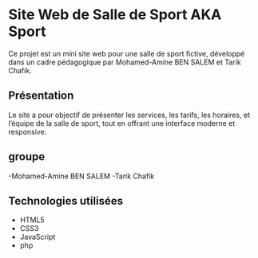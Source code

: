 #  Site Web de Salle de Sport   AKA Sport

Ce projet est un mini site web  pour une salle de sport fictive, développé dans un cadre pédagogique par Mohamed-Amine BEN SALEM et Tarik Chafik.

##  Présentation

Le site a pour objectif de présenter les services, les tarifs, les horaires, et l’équipe de la salle de sport, tout en offrant une interface moderne et responsive.

##  groupe

-Mohamed-Amine BEN SALEM
-Tarik Chafik

##  Technologies utilisées

- HTML5
- CSS3
- JavaScript 
- php



